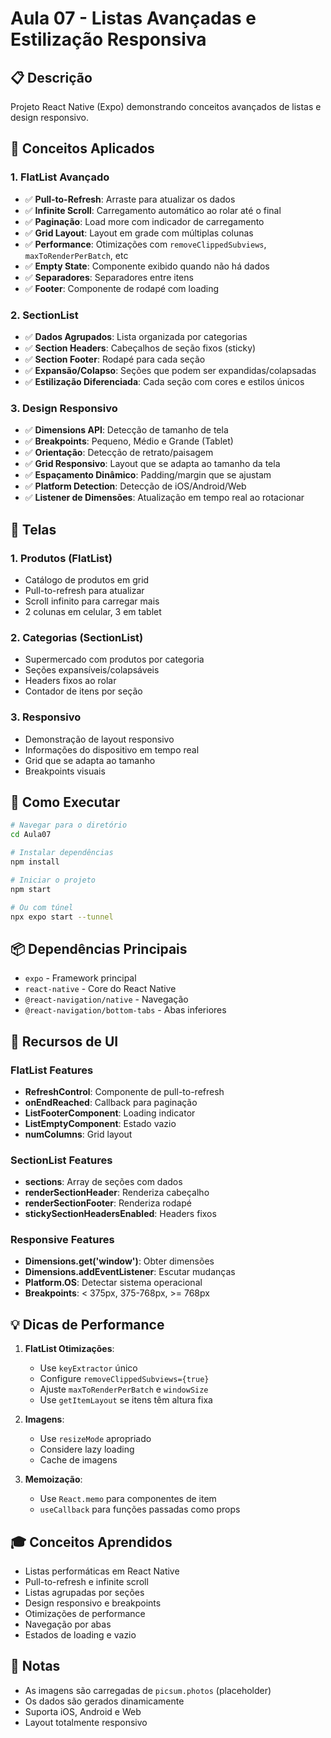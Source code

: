 # Aula 07 - Listas Avançadas e Estilização Responsiva

## 📋 Descrição

Projeto React Native (Expo) demonstrando conceitos avançados de listas e design responsivo.

## 🎯 Conceitos Aplicados

### 1. FlatList Avançado
- ✅ **Pull-to-Refresh**: Arraste para atualizar os dados
- ✅ **Infinite Scroll**: Carregamento automático ao rolar até o final
- ✅ **Paginação**: Load more com indicador de carregamento
- ✅ **Grid Layout**: Layout em grade com múltiplas colunas
- ✅ **Performance**: Otimizações com `removeClippedSubviews`, `maxToRenderPerBatch`, etc
- ✅ **Empty State**: Componente exibido quando não há dados
- ✅ **Separadores**: Separadores entre itens
- ✅ **Footer**: Componente de rodapé com loading

### 2. SectionList
- ✅ **Dados Agrupados**: Lista organizada por categorias
- ✅ **Section Headers**: Cabeçalhos de seção fixos (sticky)
- ✅ **Section Footer**: Rodapé para cada seção
- ✅ **Expansão/Colapso**: Seções que podem ser expandidas/colapsadas
- ✅ **Estilização Diferenciada**: Cada seção com cores e estilos únicos

### 3. Design Responsivo
- ✅ **Dimensions API**: Detecção de tamanho de tela
- ✅ **Breakpoints**: Pequeno, Médio e Grande (Tablet)
- ✅ **Orientação**: Detecção de retrato/paisagem
- ✅ **Grid Responsivo**: Layout que se adapta ao tamanho da tela
- ✅ **Espaçamento Dinâmico**: Padding/margin que se ajustam
- ✅ **Platform Detection**: Detecção de iOS/Android/Web
- ✅ **Listener de Dimensões**: Atualização em tempo real ao rotacionar

## 📱 Telas

### 1. Produtos (FlatList)
- Catálogo de produtos em grid
- Pull-to-refresh para atualizar
- Scroll infinito para carregar mais
- 2 colunas em celular, 3 em tablet

### 2. Categorias (SectionList)
- Supermercado com produtos por categoria
- Seções expansíveis/colapsáveis
- Headers fixos ao rolar
- Contador de itens por seção

### 3. Responsivo
- Demonstração de layout responsivo
- Informações do dispositivo em tempo real
- Grid que se adapta ao tamanho
- Breakpoints visuais

## 🚀 Como Executar

```bash
# Navegar para o diretório
cd Aula07

# Instalar dependências
npm install

# Iniciar o projeto
npm start

# Ou com túnel
npx expo start --tunnel
```

## 📦 Dependências Principais

- `expo` - Framework principal
- `react-native` - Core do React Native
- `@react-navigation/native` - Navegação
- `@react-navigation/bottom-tabs` - Abas inferiores

## 🎨 Recursos de UI

### FlatList Features
- **RefreshControl**: Componente de pull-to-refresh
- **onEndReached**: Callback para paginação
- **ListFooterComponent**: Loading indicator
- **ListEmptyComponent**: Estado vazio
- **numColumns**: Grid layout

### SectionList Features
- **sections**: Array de seções com dados
- **renderSectionHeader**: Renderiza cabeçalho
- **renderSectionFooter**: Renderiza rodapé
- **stickySectionHeadersEnabled**: Headers fixos

### Responsive Features
- **Dimensions.get('window')**: Obter dimensões
- **Dimensions.addEventListener**: Escutar mudanças
- **Platform.OS**: Detectar sistema operacional
- **Breakpoints**: < 375px, 375-768px, >= 768px

## 💡 Dicas de Performance

1. **FlatList Otimizações**:
   - Use `keyExtractor` único
   - Configure `removeClippedSubviews={true}`
   - Ajuste `maxToRenderPerBatch` e `windowSize`
   - Use `getItemLayout` se itens têm altura fixa

2. **Imagens**:
   - Use `resizeMode` apropriado
   - Considere lazy loading
   - Cache de imagens

3. **Memoização**:
   - Use `React.memo` para componentes de item
   - `useCallback` para funções passadas como props

## 🎓 Conceitos Aprendidos

- Listas performáticas em React Native
- Pull-to-refresh e infinite scroll
- Listas agrupadas por seções
- Design responsivo e breakpoints
- Otimizações de performance
- Navegação por abas
- Estados de loading e vazio

## 📝 Notas

- As imagens são carregadas de `picsum.photos` (placeholder)
- Os dados são gerados dinamicamente
- Suporta iOS, Android e Web
- Layout totalmente responsivo
